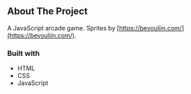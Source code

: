 ## About The Project

A JavaScript arcade game. Sprites by [https://bevouliin.com/](https://bevouliin.com/).

### Built with

* HTML
* CSS
* JavaScript
